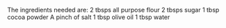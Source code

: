 The ingredients needed are:
2 tbsps all purpose flour
2 tbsps sugar
1 tbsp cocoa powder
A pinch of salt
1 tbsp olive oil
1 tbsp water
